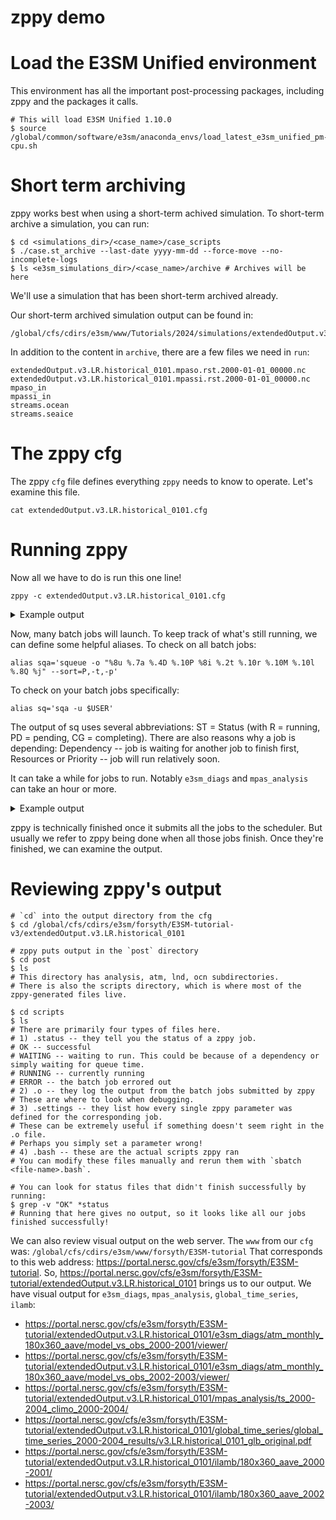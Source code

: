 # zppy demo

# Load the E3SM Unified environment
This environment has all the important post-processing packages,
including zppy and the packages it calls.
```
# This will load E3SM Unified 1.10.0
$ source /global/common/software/e3sm/anaconda_envs/load_latest_e3sm_unified_pm-cpu.sh
```

# Short term archiving
zppy works best when using a short-term achived simulation.
To short-term archive a simulation, you can run:
```
$ cd <simulations_dir>/<case_name>/case_scripts
$ ./case.st_archive --last-date yyyy-mm-dd --force-move --no-incomplete-logs
$ ls <e3sm_simulations_dir>/<case_name>/archive # Archives will be here
```
We'll use a simulation that has been short-term archived already.

Our short-term archived simulation output can be found in:
```
/global/cfs/cdirs/e3sm/www/Tutorials/2024/simulations/extendedOutput.v3.LR.historical_0101/archive
```

In addition to the content in `archive`, there are a few files we need in `run`:
```
extendedOutput.v3.LR.historical_0101.mpaso.rst.2000-01-01_00000.nc
extendedOutput.v3.LR.historical_0101.mpassi.rst.2000-01-01_00000.nc
mpaso_in
mpassi_in
streams.ocean
streams.seaice
```

# The zppy cfg
The zppy `cfg` file defines everything `zppy` needs to know to operate.
Let's examine this file.
```
cat extendedOutput.v3.LR.historical_0101.cfg
```

# Running zppy
Now all we have to do is run this one line!
```
zppy -c extendedOutput.v3.LR.historical_0101.cfg
```

<details>
<summary>Example output</summary>

The initial lines of the output tell us where to go for help and that the configuration file is able to be interpreted.
```
For help, please see https://e3sm-project.github.io/zppy. Ask questions at https://github.com/E3SM-Project/zppy/discussions/categories/q-a.
Configuration file validation passed.
```

- The climo jobs run fist. We see that indeed 6 climo jobs launch. 
- The `environment_commands` tells us what environment we're operating we're in. Knowing the environment your job is running in is _very_ important. You don't want to have a failure just because you're using the wrong version of a package.
- The number after "batch job" is the job ID.

```
climo_atm_monthly_180x360_aave_2000-2001
...Submitted batch job 25198124
   environment_commands=source /global/common/software/e3sm/anaconda_envs/load_latest_e3sm_unified_pm-cpu.sh
climo_atm_monthly_180x360_aave_2002-2003
...Submitted batch job 25198125
   environment_commands=source /global/common/software/e3sm/anaconda_envs/load_latest_e3sm_unified_pm-cpu.sh
climo_atm_monthly_diurnal_8xdaily_180x360_aave_2000-2001
...Submitted batch job 25198126
   environment_commands=source /global/common/software/e3sm/anaconda_envs/load_latest_e3sm_unified_pm-cpu.sh
climo_atm_monthly_diurnal_8xdaily_180x360_aave_2002-2003
...Submitted batch job 25198128
   environment_commands=source /global/common/software/e3sm/anaconda_envs/load_latest_e3sm_unified_pm-cpu.sh
climo_land_monthly_climo_2000-2001
...Submitted batch job 25198129
   environment_commands=source /global/common/software/e3sm/anaconda_envs/load_latest_e3sm_unified_pm-cpu.sh
climo_land_monthly_climo_2002-2003
...Submitted batch job 25198130
   environment_commands=source /global/common/software/e3sm/anaconda_envs/load_latest_e3sm_unified_pm-cpu.sh
```

- 12 time series jobs launch.
- `ts` tasks also print `e3sm_to_cmip_environment_commands`. If this is empty, then the `e3sm_to_cmip` call will use the same environment that NCO was using to produce the time series. This is the usual case.

```
ts_atm_monthly_180x360_aave_2000-2001-0002
...Submitted batch job 25198131
   environment_commands=source /global/common/software/e3sm/anaconda_envs/load_latest_e3sm_unified_pm-cpu.sh
   e3sm_to_cmip_environment_commands=
ts_atm_monthly_180x360_aave_2002-2003-0002
...Submitted batch job 25198133
   environment_commands=source /global/common/software/e3sm/anaconda_envs/load_latest_e3sm_unified_pm-cpu.sh
   e3sm_to_cmip_environment_commands=
ts_atm_daily_180x360_aave_2000-2001-0002
...Submitted batch job 25198134
   environment_commands=source /global/common/software/e3sm/anaconda_envs/load_latest_e3sm_unified_pm-cpu.sh
   e3sm_to_cmip_environment_commands=
ts_atm_daily_180x360_aave_2002-2003-0002
...Submitted batch job 25198135
   environment_commands=source /global/common/software/e3sm/anaconda_envs/load_latest_e3sm_unified_pm-cpu.sh
   e3sm_to_cmip_environment_commands=
ts_atm_monthly_glb_2000-2004-0005
...Submitted batch job 25198136
   environment_commands=source /global/common/software/e3sm/anaconda_envs/load_latest_e3sm_unified_pm-cpu.sh
   e3sm_to_cmip_environment_commands=
ts_atm_monthly_glb_2005-2009-0005
...Submitted batch job 25198138
   environment_commands=source /global/common/software/e3sm/anaconda_envs/load_latest_e3sm_unified_pm-cpu.sh
   e3sm_to_cmip_environment_commands=
ts_land_monthly_2000-2001-0002
...Submitted batch job 25198139
   environment_commands=source /global/common/software/e3sm/anaconda_envs/load_latest_e3sm_unified_pm-cpu.sh
   e3sm_to_cmip_environment_commands=
ts_land_monthly_2002-2003-0002
...Submitted batch job 25198140
   environment_commands=source /global/common/software/e3sm/anaconda_envs/load_latest_e3sm_unified_pm-cpu.sh
   e3sm_to_cmip_environment_commands=
ts_land_monthly_glb_2000-2004-0005
...Submitted batch job 25198142
   environment_commands=source /global/common/software/e3sm/anaconda_envs/load_latest_e3sm_unified_pm-cpu.sh
   e3sm_to_cmip_environment_commands=
ts_land_monthly_glb_2005-2009-0005
...Submitted batch job 25198143
   environment_commands=source /global/common/software/e3sm/anaconda_envs/load_latest_e3sm_unified_pm-cpu.sh
   e3sm_to_cmip_environment_commands=
```

- For tasks that produce visual output, we display the URL where that output can be found

```
e3sm_diags_atm_monthly_180x360_aave_model_vs_obs_2000-2001
...Submitted batch job 25198144
   environment_commands=source /global/common/software/e3sm/anaconda_envs/load_latest_e3sm_unified_pm-cpu.sh
URL: https://portal.nersc.gov/cfs/e3sm/forsyth/E3SM-tutorial/extendedOutput.v3.LR.historical_0101/e3sm_diags
e3sm_diags_atm_monthly_180x360_aave_model_vs_obs_2002-2003
...Submitted batch job 25198145
   environment_commands=source /global/common/software/e3sm/anaconda_envs/load_latest_e3sm_unified_pm-cpu.sh
URL: https://portal.nersc.gov/cfs/e3sm/forsyth/E3SM-tutorial/extendedOutput.v3.LR.historical_0101/e3sm_diags
```

```
mpas_analysis_ts_2000-2004_climo_2000-2004
...Submitted batch job 25198147
   environment_commands=source /global/common/software/e3sm/anaconda_envs/load_latest_e3sm_unified_pm-cpu.sh
URL: https://portal.nersc.gov/cfs/e3sm/forsyth/E3SM-tutorial/extendedOutput.v3.LR.historical_0101/mpas_analysis
```

```
global_time_series_2000-2004
...Submitted batch job 25198148
   environment_commands=source /global/common/software/e3sm/anaconda_envs/load_latest_e3sm_unified_pm-cpu.sh
URL: https://portal.nersc.gov/cfs/e3sm/forsyth/E3SM-tutorial/extendedOutput.v3.LR.historical_0101/global_time_series
```

```
ilamb_2000-2001
...Submitted batch job 25198149
   environment_commands=source /global/common/software/e3sm/anaconda_envs/load_latest_e3sm_unified_pm-cpu.sh
URL: https://portal.nersc.gov/cfs/e3sm/forsyth/E3SM-tutorial/extendedOutput.v3.LR.historical_0101/ilamb
ilamb_2002-2003
...Submitted batch job 25198151
   environment_commands=source /global/common/software/e3sm/anaconda_envs/load_latest_e3sm_unified_pm-cpu.sh
URL: https://portal.nersc.gov/cfs/e3sm/forsyth/E3SM-tutorial/extendedOutput.v3.LR.historical_0101/ilamb
```

</details>

Now, many batch jobs will launch.
To keep track of what's still running, we can define some helpful aliases.
To check on all batch jobs:
```
alias sqa='squeue -o "%8u %.7a %.4D %.10P %8i %.2t %.10r %.10M %.10l %.8Q %j" --sort=P,-t,-p'
```
To check on your batch jobs specifically:
```
alias sq='sqa -u $USER'
```
The output of sq uses several abbreviations: ST = Status (with R = running, PD = pending, CG = completing).
There are also reasons why a job is depending: Dependency -- job is waiting for another job to finish first,
Resources or Priority -- job will run relatively soon.

It can take a while for jobs to run. Notably `e3sm_diags` and `mpas_analysis` can take an hour or more.

<details>
<summary>Example output</summary>

Note that this output will look slightly different for you, because you will have set
`account = "ntrain6"` and `reservation = "e3sm_day3"`. Those will show up as
`ntrain6` under `ACCOUNT` and `resv` under `PARTITION`.

```
$ sq
USER     ACCOUNT NODE PARTITION JOBID    ST     REASON       TIME TIME_LIMIT NAME
forsyth     e3sm    8 regular_m 25198151 PD Dependency       0:00      30:00 ilamb_2002-2003
forsyth     e3sm    8 regular_m 25198149 PD Dependency       0:00      30:00 ilamb_2000-2001
forsyth     e3sm    1 regular_m 25198148 PD Dependency       0:00      30:00 global_time_series_2000-2004
forsyth     e3sm    1 regular_m 25198147 PD   Priority       0:00    2:00:00 mpas_analysis_ts_2000-2004_climo_2000-2004
forsyth     e3sm    1 regular_m 25198145 PD Dependency       0:00    2:00:00 e3sm_diags_atm_monthly_180x360_aave_model_vs_obs_2002-2003
forsyth     e3sm    1 regular_m 25198144 PD Dependency       0:00    2:00:00 e3sm_diags_atm_monthly_180x360_aave_model_vs_obs_2000-2001
forsyth     e3sm    1 regular_m 25198143 PD   Priority       0:00      30:00 ts_land_monthly_glb_2005-2009-0005
forsyth     e3sm    1 regular_m 25198142 PD   Priority       0:00      30:00 ts_land_monthly_glb_2000-2004-0005
forsyth     e3sm    1 regular_m 25198140 PD   Priority       0:00      30:00 ts_land_monthly_2002-2003-0002
forsyth     e3sm    1 regular_m 25198139 PD   Priority       0:00      30:00 ts_land_monthly_2000-2001-0002
forsyth     e3sm    1 regular_m 25198138 PD   Priority       0:00      30:00 ts_atm_monthly_glb_2005-2009-0005
forsyth     e3sm    1 regular_m 25198136 PD   Priority       0:00      30:00 ts_atm_monthly_glb_2000-2004-0005
forsyth     e3sm    1 regular_m 25198135 PD   Priority       0:00      30:00 ts_atm_daily_180x360_aave_2002-2003-0002
forsyth     e3sm    1 regular_m 25198134 PD   Priority       0:00      30:00 ts_atm_daily_180x360_aave_2000-2001-0002
forsyth     e3sm    1 regular_m 25198133 PD   Priority       0:00      30:00 ts_atm_monthly_180x360_aave_2002-2003-0002
forsyth     e3sm    1 regular_m 25198131 PD   Priority       0:00      30:00 ts_atm_monthly_180x360_aave_2000-2001-0002
forsyth     e3sm    4 regular_m 25198130 PD   Priority       0:00      30:00 climo_land_monthly_climo_2002-2003
forsyth     e3sm    4 regular_m 25198129 PD   Priority       0:00      30:00 climo_land_monthly_climo_2000-2001
forsyth     e3sm    4 regular_m 25198128 PD   Priority       0:00      30:00 climo_atm_monthly_diurnal_8xdaily_180x360_aave_2002-2003
forsyth     e3sm    4 regular_m 25198126 PD   Priority       0:00      30:00 climo_atm_monthly_diurnal_8xdaily_180x360_aave_2000-2001
forsyth     e3sm    4 regular_m 25198125 PD   Priority       0:00      30:00 climo_atm_monthly_180x360_aave_2002-2003
forsyth     e3sm    4 regular_m 25198124 PD   Priority       0:00      30:00 climo_atm_monthly_180x360_aave_2000-2001
```

</details>

zppy is technically finished once it submits all the jobs to the scheduler.
But usually we refer to zppy being done when all those jobs finish.
Once they're finished, we can examine the output.

# Reviewing zppy's output
```
# `cd` into the output directory from the cfg
$ cd /global/cfs/cdirs/e3sm/forsyth/E3SM-tutorial-v3/extendedOutput.v3.LR.historical_0101

# zppy puts output in the `post` directory
$ cd post
$ ls
# This directory has analysis, atm, lnd, ocn subdirectories.
# There is also the scripts directory, which is where most of the zppy-generated files live.

$ cd scripts
$ ls
# There are primarily four types of files here.
# 1) .status -- they tell you the status of a zppy job.
# OK -- successful
# WAITING -- waiting to run. This could be because of a dependency or simply waiting for queue time.
# RUNNING -- currently running
# ERROR -- the batch job errored out
# 2) .o -- they log the output from the batch jobs submitted by zppy
# These are where to look when debugging.
# 3) .settings -- they list how every single zppy parameter was defined for the corresponding job.
# These can be extremely useful if something doesn't seem right in the .o file.
# Perhaps you simply set a parameter wrong!
# 4) .bash -- these are the actual scripts zppy ran
# You can modify these files manually and rerun them with `sbatch <file-name>.bash`.

# You can look for status files that didn't finish successfully by running:
$ grep -v "OK" *status
# Running that here gives no output, so it looks like all our jobs finished successfully!
```

We can also review visual output on the web server.
The `www` from our `cfg` was: `/global/cfs/cdirs/e3sm/www/forsyth/E3SM-tutorial`
That corresponds to this web address: https://portal.nersc.gov/cfs/e3sm/forsyth/E3SM-tutorial. So,
https://portal.nersc.gov/cfs/e3sm/forsyth/E3SM-tutorial/extendedOutput.v3.LR.historical_0101 brings us to our output.
We have visual output for `e3sm_diags`, `mpas_analysis`, `global_time_series`, `ilamb`:

- https://portal.nersc.gov/cfs/e3sm/forsyth/E3SM-tutorial/extendedOutput.v3.LR.historical_0101/e3sm_diags/atm_monthly_180x360_aave/model_vs_obs_2000-2001/viewer/
- https://portal.nersc.gov/cfs/e3sm/forsyth/E3SM-tutorial/extendedOutput.v3.LR.historical_0101/e3sm_diags/atm_monthly_180x360_aave/model_vs_obs_2002-2003/viewer/
- https://portal.nersc.gov/cfs/e3sm/forsyth/E3SM-tutorial/extendedOutput.v3.LR.historical_0101/mpas_analysis/ts_2000-2004_climo_2000-2004/
- https://portal.nersc.gov/cfs/e3sm/forsyth/E3SM-tutorial/extendedOutput.v3.LR.historical_0101/global_time_series/global_time_series_2000-2004_results/v3.LR.historical_0101_glb_original.pdf
- https://portal.nersc.gov/cfs/e3sm/forsyth/E3SM-tutorial/extendedOutput.v3.LR.historical_0101/ilamb/180x360_aave_2000-2001/
- https://portal.nersc.gov/cfs/e3sm/forsyth/E3SM-tutorial/extendedOutput.v3.LR.historical_0101/ilamb/180x360_aave_2002-2003/

